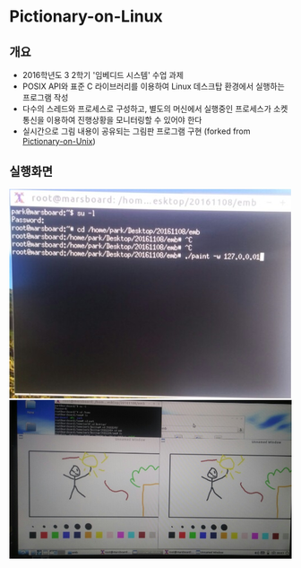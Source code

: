 
# Pictionary-on-Linux

## 개요
- 2016학년도 3 2학기 '임베디드 시스템' 수업 과제
- POSIX API와 표준 C 라이브러리를 이용하여 Linux 데스크탑 환경에서 실행하는 프로그램 작성
- 다수의 스레드와 프로세스로 구성하고, 별도의 머신에서 실행중인 프로세스가 소켓 통신을 이용하여 진행상황을 모니터링할 수 있어야 한다
- 실시간으로 그림 내용이 공유되는 그림판 프로그램 구현 (forked from [Pictionary-on-Unix](https://github.com/NaniteFactory/Pictionary-on-Unix))

## 실행화면
![1](./docs/1.png)
![2](./docs/2.jpg)
